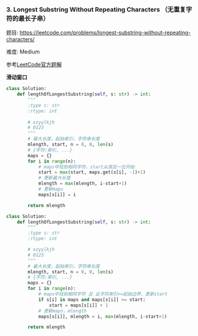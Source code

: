### 3. Longest Substring Without Repeating Characters （无重复字符的最长子串）

题目:
<https://leetcode.com/problems/longest-substring-without-repeating-characters/>


难度:   Medium

参考[LeetCode官方题解](https://leetcode-cn.com/problems/longest-substring-without-repeating-characters/solution/wu-zhong-fu-zi-fu-de-zui-chang-zi-chuan-by-leetcod/)

**滑动窗口**
```python
class Solution:
    def lengthOfLongestSubstring(self, s: str) -> int:
        """
        :type s: str
        :rtype: int
        
        # xzyylkjh
        # 0123
        """
        # 最大长度，起始索引，字符串长度
        mlength, start, n = 0, 0, len(s)
        # {字符:索引, ...}
        maps = {}
        for i in range(n):
            # maps中找到相同字符，start从其后一位开始
            start = max(start, maps.get(s[i], -1)+1)
            # 更新最大长度
            mlength = max(mlength, i-start+1)
            # 更新maps
            maps[s[i]] = i

        return mlength
```
```python
class Solution:
    def lengthOfLongestSubstring(self, s: str) -> int:
        """
        :type s: str
        :rtype: int

        # xzyylkjh
        # 0123
        """
        # 最大长度，起始索引，字符串长度
        mlength, start, n = 0, 0, len(s)
        # {字符:索引, ...}
        maps = {}
        for i in range(n):
            # maps中找到相同字符 且 此字符索引>=起始边界，更新start
            if s[i] in maps and maps[s[i]] >= start:
                start = maps[s[i]] + 1
            # 更新maps，mlength
            maps[s[i]], mlength = i, max(mlength, i-start+1)

        return mlength
```


